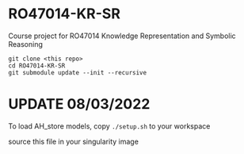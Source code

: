 # RO47014-KR-SR
Course project for RO47014 Knowledge Representation and Symbolic Reasoning

```
git clone <this repo>
cd RO47014-KR-SR
git submodule update --init --recursive
```


# UPDATE 08/03/2022

To load AH_store models, copy `./setup.sh` to your workspace

source this file in your singularity image